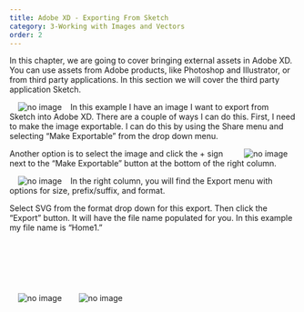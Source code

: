 ```yaml
---
title: Adobe XD - Exporting From Sketch
category: 3-Working with Images and Vectors
order: 2
---
```


In this chapter, we are going to cover bringing external assets in Adobe XD. You can use assets from Adobe products, like Photoshop and Illustrator, or from third party applications. In this section we will cover the third party application Sketch.  


<img style="padding: 0px 15px; float: left" src="https://iwilfried.github.io/Adobe-XD-eBook/images/XD-Export-Sketch-01.png" alt="no image"/>In this example I have an image I want to export from Sketch into Adobe XD.
There are a couple of ways I can do this. First, I need to make the image exportable. I can do this by using the Share menu and selecting
“Make Exportable” from the drop down menu.  




<img style="padding: 0px 15px; float: right" src="https://iwilfried.github.io/Adobe-XD-eBook/images/XD-Export-Sketch-02.png" alt="no image"/>Another option is to select the image and click the + sign next to the “Make Exportable” button at the bottom of the right column.


<img style="padding: 0px 15px; float: left" src="https://iwilfried.github.io/Adobe-XD-eBook/images/XD-Export-Sketch-03.png" alt="no image"/>In the right column, you will find the Export menu with options for size, prefix/suffix, and format.

Select SVG from the format drop down for this export.
Then click the “Export” button. It will have the file name populated for you. In this example my file name is “Home1.”  

&nbsp;   

&nbsp;   

&nbsp;   
  



<img style="padding: 0px 15px; float: left" src="https://iwilfried.github.io/Adobe-XD-eBook/images/XD-Artboards-03.png" alt="no image"/>

<img style="padding: 0px 15px; float: left" src="https://iwilfried.github.io/Adobe-XD-eBook/images/XD-Artboards-03.png" alt="no image"/>
&nbsp;   

&nbsp;   

&nbsp;   